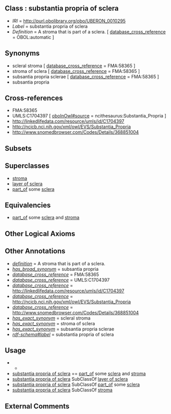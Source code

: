 
## Class : substantia propria of sclera

 * *IRI* = http://purl.obolibrary.org/obo/UBERON_0010295
 * *Label* = substantia propria of sclera
 * *Definition* = A stroma that is part of a sclera. [ [database_cross_reference](../../ef/oboInOwl#hasDbXref.md) = OBOL:automatic ]

## Synonyms

 * scleral stroma [ [database_cross_reference](../../ef/oboInOwl#hasDbXref.md) = FMA:58365 ]
 * stroma of sclera [ [database_cross_reference](../../ef/oboInOwl#hasDbXref.md) = FMA:58365 ]
 * subsantia propria sclerae [ [database_cross_reference](../../ef/oboInOwl#hasDbXref.md) = FMA:58365 ]
 * subsantia propria

## Cross-references

 * FMA:58365
 * UMLS:C1704397 [ [oboInOwl#source](../../ce/oboInOwl#source.md) = ncithesaurus:Substantia_Propria ]
 * http://linkedlifedata.com/resource/umls/id/C1704397
 * http://ncicb.nci.nih.gov/xml/owl/EVS/Substantia_Propria
 * http://www.snomedbrowser.com/Codes/Details/368851004

## Subsets


## Superclasses

 * [stroma](../../UBERON/91/UBERON_0003891.md)
 * [layer of sclera](../../UBERON/91/UBERON_0010291.md)
 * [part_of](../../BFO/50/BFO_0000050.md) some [sclera](../../UBERON/73/UBERON_0001773.md)

## Equivalencies

 * [part_of](../../BFO/50/BFO_0000050.md) some [sclera](../../UBERON/73/UBERON_0001773.md) and [stroma](../../UBERON/91/UBERON_0003891.md)

## Other Logical Axioms


## Other Annotations

 * *[definition](../../IAO/15/IAO_0000115.md)* = A stroma that is part of a sclera.
 * *[has_broad_synonym](../../ym/oboInOwl#hasBroadSynonym.md)* = subsantia propria
 * *[database_cross_reference](../../ef/oboInOwl#hasDbXref.md)* = FMA:58365
 * *[database_cross_reference](../../ef/oboInOwl#hasDbXref.md)* = UMLS:C1704397
 * *[database_cross_reference](../../ef/oboInOwl#hasDbXref.md)* = http://linkedlifedata.com/resource/umls/id/C1704397
 * *[database_cross_reference](../../ef/oboInOwl#hasDbXref.md)* = http://ncicb.nci.nih.gov/xml/owl/EVS/Substantia_Propria
 * *[database_cross_reference](../../ef/oboInOwl#hasDbXref.md)* = http://www.snomedbrowser.com/Codes/Details/368851004
 * *[has_exact_synonym](../../ym/oboInOwl#hasExactSynonym.md)* = scleral stroma
 * *[has_exact_synonym](../../ym/oboInOwl#hasExactSynonym.md)* = stroma of sclera
 * *[has_exact_synonym](../../ym/oboInOwl#hasExactSynonym.md)* = subsantia propria sclerae
 * *[rdf-schema#label](../../el/rdf-schema#label.md)* = substantia propria of sclera

## Usage

 * -
 * [substantia propria of sclera](../../UBERON/95/UBERON_0010295.md) == [part_of](../../BFO/50/BFO_0000050.md) some [sclera](../../UBERON/73/UBERON_0001773.md) and [stroma](../../UBERON/91/UBERON_0003891.md)
 * [substantia propria of sclera](../../UBERON/95/UBERON_0010295.md) SubClassOf [layer of sclera](../../UBERON/91/UBERON_0010291.md)
 * [substantia propria of sclera](../../UBERON/95/UBERON_0010295.md) SubClassOf [part_of](../../BFO/50/BFO_0000050.md) some [sclera](../../UBERON/73/UBERON_0001773.md)
 * [substantia propria of sclera](../../UBERON/95/UBERON_0010295.md) SubClassOf [stroma](../../UBERON/91/UBERON_0003891.md)

## External Comments

